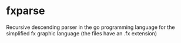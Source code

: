 # fxparse
Recursive descending parser in the go programming language for the simplified fx graphic language (the files have an .fx extension)
